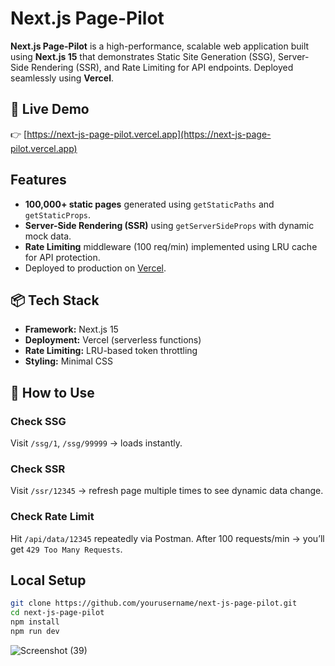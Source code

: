 
# Next.js Page-Pilot 

**Next.js Page-Pilot** is a high-performance, scalable web application built using **Next.js 15** that demonstrates Static Site Generation (SSG), Server-Side Rendering (SSR), and Rate Limiting for API endpoints. Deployed seamlessly using **Vercel**.

## 🔗 Live Demo

👉 [https://next-js-page-pilot.vercel.app](https://next-js-page-pilot.vercel.app)

##  Features

-  **100,000+ static pages** generated using `getStaticPaths` and `getStaticProps`.
-  **Server-Side Rendering (SSR)** using `getServerSideProps` with dynamic mock data.
-  **Rate Limiting** middleware (100 req/min) implemented using LRU cache for API protection.
-  Deployed to production on [Vercel](https://next-js-page-pilot.vercel.app).


## 📦 Tech Stack

* **Framework:** Next.js 15
* **Deployment:** Vercel (serverless functions)
* **Rate Limiting:** LRU-based token throttling
* **Styling:** Minimal CSS



## 🧪 How to Use

### Check SSG

Visit `/ssg/1`, `/ssg/99999` → loads instantly.

### Check SSR

Visit `/ssr/12345` → refresh page multiple times to see dynamic data change.

### Check Rate Limit

Hit `/api/data/12345` repeatedly via Postman. After 100 requests/min → you’ll get `429 Too Many Requests`.

##  Local Setup

```bash
git clone https://github.com/yourusername/next-js-page-pilot.git
cd next-js-page-pilot
npm install
npm run dev
```

![Screenshot (39)](https://github.com/user-attachments/assets/03482e0a-7eb6-4567-921e-16d0fa3c6523)
